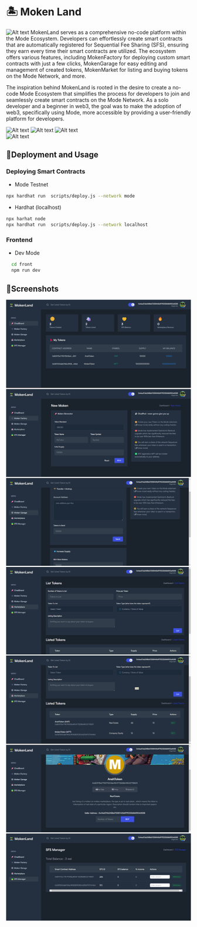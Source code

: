 
# 🏝️ Moken Land
![Alt text](mokenthumb.png)
MokenLand serves as a comprehensive no-code platform within the Mode Ecosystem. Developers can effortlessly create smart contracts that are automatically registered for Sequential Fee Sharing (SFS), ensuring they earn every time their smart contracts are utilized. The ecosystem offers various features, including MokenFactory for deploying custom smart contracts with just a few clicks, MokenGarage for easy editing and management of created tokens, MokenMarket for listing and buying tokens on the Mode Network, and more.

The inspiration behind MokenLand is rooted in the desire to create a no-code Mode Ecosystem that simplifies the process for developers to join and seamlessly create smart contracts on the Mode Network. As a solo developer and a beginner in web3, the goal was to make the adoption of web3, specifically using Mode, more accessible by providing a user-friendly platform for developers.

![Alt text](mo4.png)
![Alt text](mo3.png)
![Alt text](mo2.png)  
![Alt text](mo1.png)

## 🦀Deployment and Usage
### Deploying Smart Contracts
- Mode Testnet 
```bash
npx hardhat run  scripts/deploy.js --network mode
```
- Hardhat (localhost)
```bash
npx harhat node
npx hardhat run  scripts/deploy.js --network localhost
```

### Frontend
- Dev Mode
```bash
  cd front
  npm run dev
```

## 📸Screenshots
![Alt text](mms1.png)
 ![Alt text](mms2.png) ![Alt text](mms3.png) ![Alt text](mms4.png) ![Alt text](mms6.png) ![Alt text](mms8.png)![Alt text](mms9.png)

